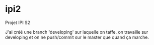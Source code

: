 # ipi2
Projet IPI S2

J'ai créé une branch 'developing' sur laquelle on taffe. on travaille sur developing et on ne push/commit sur le master que quand ça marche.
